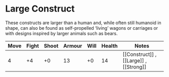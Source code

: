 # Large Construct
These constructs are larger than a human and, while often still humanoid in shape, can also be found as self-propelled ‘living’ wagons or carriages or with designs inspired by larger animals such as bears.

| Move | Fight | Shoot | Armour | Will | Health | Notes                                      |
| ---- | ----- | ----- | ------ | ---- | ------ | ------------------------------------------ |
| 4    | +4    | +0    | 13     | +0   | 14     | [[Construct]]     , [[Large]] , [[Strong]] |

